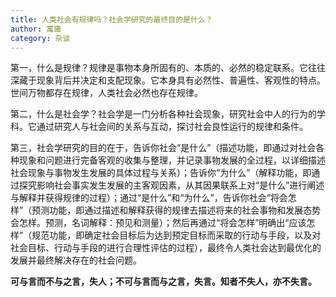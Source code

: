 ```yaml
---
title: 人类社会有规律吗？社会学研究的最终目的是什么？
author: 寓庸
category: 杂谈
---
```

第一，什么是规律？规律是事物本身所固有的、本质的、必然的稳定联系。它往往深藏于现象背后并决定和支配现象。它本身具有必然性、普遍性、客观性的特点。世间万物都存在规律，人类社会必然也存在规律。

第二，什么是社会学？社会学是一门分析各种社会现象，研究社会中人的行为的学科。它通过研究人与社会间的关系与互动，探讨社会良性运行的规律和条件。

第三，社会学研究的目的在于，告诉你社会“是什么”（描述功能，即通过对社会各种现象和问题进行完备客观的收集与整理，并记录事物发展的全过程，以详细描述社会现象与事物发生发展的具体过程与关系）；告诉你“为什么”（解释功能，即通过探究影响社会事实发生发展的主客观因素，从其因果联系上对“是什么”进行阐述与解释并获得规律的过程）；通过“是什么”和“为什么”，告诉你社会“将会怎样”（预测功能，即通过描述和解释获得的规律去描述将来的社会事物和发展态势会怎样。预测，名词解释：预见和测量）；然后再通过“将会怎样”明确出“应该怎样”（规范功能，即确定社会目标后为达到预定目标而采取的行动与手段，以及对社会目标、行动与手段的进行合理性评估的过程），最终令人类社会达到最优化的发展并最终解决存在的社会问题。

 **可与言而不与之言，失人；不可与言而与之言，失言。知者不失人，亦不失言。**